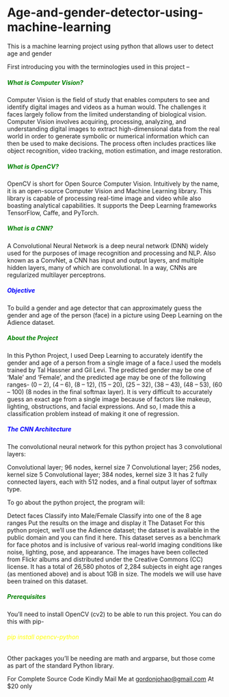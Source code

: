 # Age-and-gender-detector-using-machine-learning
This is a machine learning project using python that allows user to detect age and gender

First introducing you with the terminologies used in this  project –

<h5 style="color:green">What is Computer Vision?</h5>
Computer Vision is the field of study that enables computers to see and identify digital images and videos as a human would. The challenges it faces largely follow from the limited understanding of biological vision. Computer Vision involves acquiring, processing, analyzing, and understanding digital images to extract high-dimensional data from the real world in order to generate symbolic or numerical information which can then be used to make decisions. The process often includes practices like object recognition, video tracking, motion estimation, and image restoration.

<h5 style="color:green">What is OpenCV?</h5>
OpenCV is short for Open Source Computer Vision. Intuitively by the name, it is an open-source Computer Vision and Machine Learning library. This library is capable of processing real-time image and video while also boasting analytical capabilities. It supports the Deep Learning frameworks TensorFlow, Caffe, and PyTorch.

<h5 style="color:green">What is a CNN?</h5>
A Convolutional Neural Network is a deep neural network (DNN) widely used for the purposes of image recognition and processing and NLP. Also known as a ConvNet, a CNN has input and output layers, and multiple hidden layers, many of which are convolutional. In a way, CNNs are regularized multilayer perceptrons.

<h5 style="color:blue">Objective</h5>
To build a gender and age detector that can approximately guess the gender and age of the person (face) in a picture using Deep Learning on the Adience dataset.

<h5 style="color:green">About the Project</h5>
In this Python Project, I used Deep Learning to accurately identify the gender and age of a person from a single image of a face.I used the models trained by Tal Hassner and Gil Levi. The predicted gender may be one of ‘Male’ and ‘Female’, and the predicted age may be one of the following ranges- (0 – 2), (4 – 6), (8 – 12), (15 – 20), (25 – 32), (38 – 43), (48 – 53), (60 – 100) (8 nodes in the final softmax layer). It is very difficult to accurately guess an exact age from a single image because of factors like makeup, lighting, obstructions, and facial expressions. And so, I made this a classification problem instead of making it one of regression.

<h5 style="color:blue">The CNN Architecture</h5>
The convolutional neural network for this python project has 3 convolutional layers:

Convolutional layer; 96 nodes, kernel size 7
Convolutional layer; 256 nodes, kernel size 5
Convolutional layer; 384 nodes, kernel size 3
It has 2 fully connected layers, each with 512 nodes, and a final output layer of softmax type.

To go about the python project, the program will:

Detect faces
Classify into Male/Female
Classify into one of the 8 age ranges
Put the results on the image and display it
The Dataset
For this python project, we’ll use the Adience dataset; the dataset is available in the public domain and you can find it here. This dataset serves as a benchmark for face photos and is inclusive of various real-world imaging conditions like noise, lighting, pose, and appearance. The images have been collected from Flickr albums and distributed under the Creative Commons (CC) license. It has a total of 26,580 photos of 2,284 subjects in eight age ranges (as mentioned above) and is about 1GB in size. The models we will use have been trained on this dataset.

<h5 style="color:green">Prerequisites</h5>
You’ll need to install OpenCV (cv2) to be able to run this project. You can do this with pip-

<h6 style="color:yellow">pip install opencv-python</h6>
Other packages you’ll be needing are math and argparse, but those come as part of the standard Python library.
<p>For Complete Source Code Kindly Mail Me at <a href="mailto:gordonjohao@gmail.com">gordonjohao@gmail.com</a> At $20 only</p>
